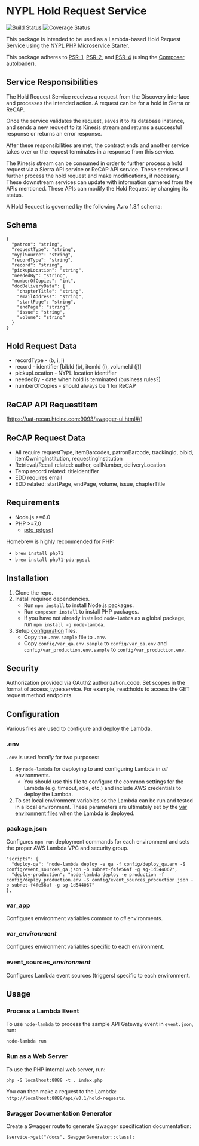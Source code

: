 # NYPL Hold Request Service

[![Build Status](https://travis-ci.com/NYPL/hold-request-service.svg?token=SdfzXPhQLCqJvSzxTz1V&branch=master)](https://travis-ci.com/NYPL/hold-request-service)
[![Coverage Status](https://coveralls.io/repos/github/NYPL/hold-request-service/badge.svg?branch=master)](https://coveralls.io/github/NYPL/hold-request-service?branch=master)

This package is intended to be used as a Lambda-based Hold Request Service using the [NYPL PHP Microservice Starter](https://github.com/NYPL/php-microservice-starter).

This package adheres to [PSR-1](http://www.php-fig.org/psr/psr-1/), [PSR-2](http://www.php-fig.org/psr/psr-2/), and [PSR-4](http://www.php-fig.org/psr/psr-4/) (using the [Composer](https://getcomposer.org/) autoloader).

## Service Responsibilities

The Hold Request Service receives a request from the Discovery interface
and processes the intended action. A request can be for a hold in Sierra
or ReCAP.

Once the service validates the request, saves it to its database instance,
and sends a new request to its Kinesis stream and returns a successful
response or returns an error response.

After these responsibilities are met, the contract ends and another
service takes over or the request terminates in a response from this
service.

The Kinesis stream can be consumed in order to further process a hold
request via a Sierra API service or ReCAP API service. These services
will further process the hold request and make modifications, if necessary.
These downstream services can update with information garnered from the
APIs mentioned. These APIs can modify the Hold Request by changing its
status.

A Hold Request is governed by the following Avro 1.8.1 schema:

## Schema
~~~
{
  "patron": "string",
  "requestType": "string",
  "nyplSource": "string",
  "recordType": "string",
  "record": "string",
  "pickupLocation": "string",
  "neededBy": "string",
  "numberOfCopies": "int",
  "docDeliveryData": {
    "chapterTitle": "string",
    "emailAddress": "string",
    "startPage": "string",
    "endPage": "string",
    "issue": "string",
    "volume": "string"
  }
}
~~~

## Hold Request Data

* recordType - (b, i, j)
* record - identifier [bibId (b), itemId (i), volumeId (j)]
* pickupLocation - NYPL location identifier
* neededBy - date when hold is terminated (business rules?)
* numberOfCopies - should always be 1 for ReCAP

## ReCAP API RequestItem
(https://uat-recap.htcinc.com:9093/swagger-ui.html#/)

## ReCAP Request Data

* All require requestType, itemBarcodes, patronBarcode, trackingId, bibId,
itemOwningInstitution, requestingInstitution
* Retrieval/Recall related: author, callNumber, deliveryLocation
* Temp record related: titleIdentifier
* EDD requires email
* EDD related: startPage, endPage, volume, issue, chapterTitle

## Requirements

* Node.js >=6.0
* PHP >=7.0 
  * [pdo_pdgsql](http://php.net/manual/en/ref.pdo-pgsql.php)

Homebrew is highly recommended for PHP:
  * `brew install php71`
  * `brew install php71-pdo-pgsql`
  
## Installation

1. Clone the repo.
2. Install required dependencies.
   * Run `npm install` to install Node.js packages.
   * Run `composer install` to install PHP packages.
   * If you have not already installed `node-lambda` as a global package, run `npm install -g node-lambda`.
3. Setup [configuration](#configuration) files.
   * Copy the `.env.sample` file to `.env`.
   * Copy `config/var_qa.env.sample` to `config/var_qa.env` and `config/var_production.env.sample` to `config/var_production.env`.

## Security

Authorization provided via OAuth2 authorization_code. Set scopes in the format of access_type:service.
For example, read:holds to access the GET request method endpoints.

## Configuration

Various files are used to configure and deploy the Lambda.

### .env

`.env` is used *locally* for two purposes:

1. By `node-lambda` for deploying to and configuring Lambda in *all* environments. 
   * You should use this file to configure the common settings for the Lambda 
   (e.g. timeout, role, etc.) and include AWS credentials to deploy the Lambda. 
2. To set local environment variables so the Lambda can be run and tested in a local environment.
   These parameters are ultimately set by the [var environment files](#var_environment) when the Lambda is deployed.

### package.json

Configures `npm run` deployment commands for each environment and sets the proper AWS Lambda VPC and
security group.
 
~~~~
"scripts": {
  "deploy-qa": "node-lambda deploy -e qa -f config/deploy_qa.env -S config/event_sources_qa.json -b subnet-f4fe56af -g sg-1d544067",
  "deploy-production": "node-lambda deploy -e production -f config/deploy_production.env -S config/event_sources_production.json -b subnet-f4fe56af -g sg-1d544067"
},
~~~~

### var_app

Configures environment variables common to *all* environments.

### var_*environment*

Configures environment variables specific to each environment.

### event_sources_*environment*

Configures Lambda event sources (triggers) specific to each environment.

## Usage

### Process a Lambda Event

To use `node-lambda` to process the sample API Gateway event in `event.json`, run:

~~~~
node-lambda run
~~~~

### Run as a Web Server

To use the PHP internal web server, run:

~~~~
php -S localhost:8888 -t . index.php
~~~~

You can then make a request to the Lambda: `http://localhost:8888/api/v0.1/hold-requests`.

### Swagger Documentation Generator

Create a Swagger route to generate Swagger specification documentation:

~~~~
$service->get("/docs", SwaggerGenerator::class);
~~~~
